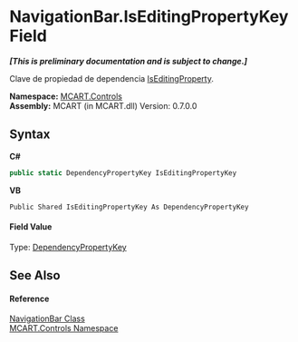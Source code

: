 # NavigationBar.IsEditingPropertyKey Field
 _**\[This is preliminary documentation and is subject to change.\]**_

Clave de propiedad de dependencia <a href="a7efc702-bcd2-06bf-aa97-b08747664d9c">IsEditingProperty</a>.

**Namespace:**&nbsp;<a href="1c9d7a8e-81d4-838a-f87d-7379b253b6ce">MCART.Controls</a><br />**Assembly:**&nbsp;MCART (in MCART.dll) Version: 0.7.0.0

## Syntax

**C#**<br />
``` C#
public static DependencyPropertyKey IsEditingPropertyKey
```

**VB**<br />
``` VB
Public Shared IsEditingPropertyKey As DependencyPropertyKey
```


#### Field Value
Type: <a href="http://msdn2.microsoft.com/es-es/library/ms602348" target="_blank">DependencyPropertyKey</a>

## See Also


#### Reference
<a href="f8adee10-4c70-0c35-f2ea-0afdd2e92957">NavigationBar Class</a><br /><a href="1c9d7a8e-81d4-838a-f87d-7379b253b6ce">MCART.Controls Namespace</a><br />
